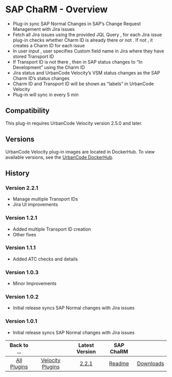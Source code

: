 
# SAP ChaRM - Overview

- Plug-in sync SAP Normal Changes in SAP’s Change Request Management with Jira issues
- Fetch all Jira issues using the provided JQL Query , for each Jira issue plug-in checks whether Charm ID is already there or not . If not , it creates a Charm ID for each issue 
- In user input , user specifies Custom field name in Jira where they have stored Transport ID 
- If Transport ID is not there , then in SAP status changes to “In Development” using the Charm ID
- Jira status and UrbanCode Velocity’s VSM status changes as the SAP Charm ID’s status changes 
- Charm ID and Transport ID will be shown as “labels” in UrbanCode Velocity
- Plug-in will sync in every 5 min


## Compatibility

This plug-in requires UrbanCode Velocity version 2.5.0 and later.

## Versions

UrbanCode Velocity plug-in images are located in DockerHub. To view available versions, see the [UrbanCode
DockerHub](https://hub.docker.com/r/urbancode/ucv-ext-sap-charm/tags).

## History

### Version 2.2.1

- Manage multiple Transport IDs
- Jira UI improvements

### Version 1.2.1

- Added multiple Transport ID creation
- Other fixes

### Version 1.1.1

- Added ATC checks and details

### Version 1.0.3

- Minor Improvements

### Version 1.0.2

- Initial release syncs SAP Normal changes with Jira issues

### Version 1.0.1

- Initial release syncs SAP Normal changes with Jira issues

|Back to ...||Latest Version|SAP ChaRM ||
| :---: | :---: | :---: | :---: | :---: | 
|[All Plugins](../../index.md)|[Velocity Plugins](../README.md)|[2.2.1](https://raw.githubusercontent.com/UrbanCode/IBM-UCV-PLUGINS/main/files/ucv-ext-sap-charm/ucv-ext-sap-charm:1.0.1.tar.7z.001)|[Readme](README.md)|[Downloads](downloads.md)|

